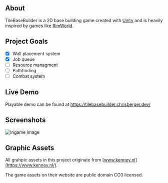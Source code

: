 ## About

TileBaseBuilder is a 2D base building game created with [Unity](https://unity.com/) and is heavily inspired by games like [RimWorld](https://store.steampowered.com/app/294100/RimWorld/).

## Project Goals

- [x] Wall placement system
- [x] Job queue
- [ ] Resource managment
- [ ] Pathfinding
- [ ] Combat system

## Live Demo

Playable demo can be found at https://tilebasebuilder.chrisberger.dev/

## Screenshots

![Ingame Image](https://raw.githubusercontent.com/chr-ber/TileBaseBuilder/master/readme-files/game-screenshot-001.png)

## Graphic Assets

All grahpic assets in this project originate from [www.kenney.nl](https://www.kenney.nl/).

The game assets on their website are public domain CC0 licensed.